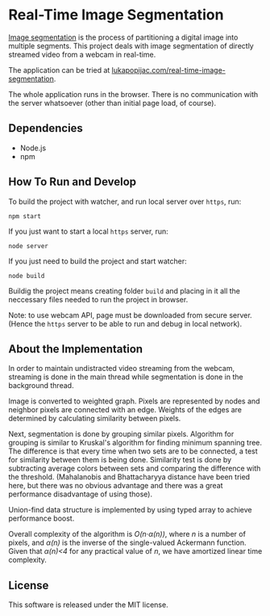 Real-Time Image Segmentation
============================

[Image segmentation][1] is the process of partitioning a digital image into
multiple segments. This project deals with image segmentation of directly
streamed video from a webcam in real-time.

The application can be tried at [lukapopijac.com/real-time-image-segmentation][2].

The whole application runs in the browser. There is no communication with the
server whatsoever (other than initial page load, of course).


Dependencies
------------
 *  Node.js
 *  npm


How To Run and Develop
----------------------
To build the project with watcher, and run local server over `https`, run:
```
npm start
```

If you just want to start a local `https` server, run:
```
node server
```

If you just need to build the project and start watcher:
```
node build
```

Buildig the project means creating folder `build` and placing in it all
the neccessary files needed to run the project in browser.

Note: to use webcam API, page must be downloaded from secure server.
(Hence the `https` server to be able to run and debug in local network).



About the Implementation
------------------------

In order to maintain undistracted video streaming from the webcam, streaming
is done in the main thread while segmentation is done in the background thread.

Image is converted to weighted graph. Pixels are represented by nodes and
neighbor pixels are connected with an edge. Weights of the edges are determined
by calculating similarity between pixels.

Next, segmentation is done by grouping similar pixels. Algorithm for grouping
is similar to Kruskal's algorithm for finding minimum spanning tree. The
difference is that every time when two sets are to be connected, a test for
similarity between them is being done. Similarity test is done by subtracting
average colors between sets and comparing the difference with the threshold.
(Mahalanobis and Bhattacharyya distance have been tried here, but there was
no obvious advantage and there was a great performance disadvantage of using
those).

Union-find data structure is implemented by using typed array to achieve
performance boost.

Overall complexity of the algorithm is _O(n&middot;&alpha;(n))_, where _n_ is
a number of pixels, and _&alpha;(n)_ is the inverse of the single-valued 
Ackermann function. Given that _&alpha;(n)&lt;4_ for any practical value
of _n_, we have amortized linear time complexity.


 [1]: http://en.wikipedia.org/wiki/Image_segmentation        "Image Segmentation"
 [2]: https://lukapopijac.com/real-time-image-segmentation/  "Real-Time Image Segmentation"



License
-------

This software is released under the MIT license.
